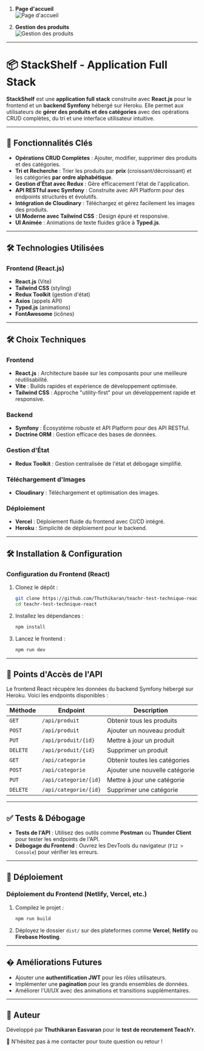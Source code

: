 1. **Page d'accueil**  
   ![Page d'accueil](https://res.cloudinary.com/drxas1wpe/image/upload/v1740773253/Screenshot_2025-02-28_at_20.49.10_msobba.png)

2. **Gestion des produits**  
   ![Gestion des produits](https://res.cloudinary.com/drxas1wpe/image/upload/v1740773253/Screenshot_2025-02-28_at_21.06.44_hqoacl.png)

---

# 📦 StackShelf - Application Full Stack

**StackShelf** est une **application full stack** construite avec **React.js** pour le frontend et un **backend Symfony** hébergé sur Heroku. Elle permet aux utilisateurs de **gérer des produits et des catégories** avec des opérations CRUD complètes, du tri et une interface utilisateur intuitive.

---

## 🚀 Fonctionnalités Clés

- **Opérations CRUD Complètes** : Ajouter, modifier, supprimer des produits et des catégories.
- **Tri et Recherche** : Trier les produits par **prix** (croissant/décroissant) et les catégories **par ordre alphabétique**.
- **Gestion d'État avec Redux** : Gère efficacement l'état de l'application.
- **API RESTful avec Symfony** : Construite avec API Platform pour des endpoints structurés et évolutifs.
- **Intégration de Cloudinary** : Téléchargez et gérez facilement les images des produits.
- **UI Moderne avec Tailwind CSS** : Design épuré et responsive.
- **UI Animée** : Animations de texte fluides grâce à **Typed.js**.

---

## 🛠️ Technologies Utilisées

### **Frontend (React.js)**
- **React.js** (Vite)
- **Tailwind CSS** (styling)
- **Redux Toolkit** (gestion d'état)
- **Axios** (appels API)
- **Typed.js** (animations)
- **FontAwesome** (icônes)

---

## 🛠️ Choix Techniques

### Frontend
- **React.js** : Architecture basée sur les composants pour une meilleure réutilisabilité.
- **Vite** : Builds rapides et expérience de développement optimisée.
- **Tailwind CSS** : Approche "utility-first" pour un développement rapide et responsive.

### Backend
- **Symfony** : Écosystème robuste et API Platform pour des API RESTful.
- **Doctrine ORM** : Gestion efficace des bases de données.

### Gestion d'État
- **Redux Toolkit** : Gestion centralisée de l'état et débogage simplifié.

### Téléchargement d'Images
- **Cloudinary** : Téléchargement et optimisation des images.

### Déploiement
- **Vercel** : Déploiement fluide du frontend avec CI/CD intégré.
- **Heroku** : Simplicité de déploiement pour le backend.

---

## 🛠️ Installation & Configuration

### **Configuration du Frontend (React)**

1. Clonez le dépôt :
   ```bash
   git clone https://github.com/Thuthikaran/teachr-test-technique-react.git
   cd teachr-test-technique-react
   ```

2. Installez les dépendances :
   ```bash
   npm install
   ```

3. Lancez le frontend :
   ```bash
   npm run dev
   ```

---

## 🔗 Points d'Accès de l'API

Le frontend React récupère les données du backend Symfony hébergé sur Heroku. Voici les endpoints disponibles :

| Méthode   | Endpoint               | Description                  |
|----------|------------------------|------------------------------|
| `GET`    | `/api/produit`         | Obtenir tous les produits    |
| `POST`   | `/api/produit`         | Ajouter un nouveau produit  |
| `PUT`    | `/api/produit/{id}`    | Mettre à jour un produit    |
| `DELETE` | `/api/produit/{id}`    | Supprimer un produit        |
| `GET`    | `/api/categorie`       | Obtenir toutes les catégories |
| `POST`   | `/api/categorie`       | Ajouter une nouvelle catégorie |
| `PUT`    | `/api/categorie/{id}`  | Mettre à jour une catégorie |
| `DELETE` | `/api/categorie/{id}`  | Supprimer une catégorie     |

---

## ✅ Tests & Débogage

- **Tests de l'API** : Utilisez des outils comme **Postman** ou **Thunder Client** pour tester les endpoints de l'API.
- **Débogage du Frontend** : Ouvrez les DevTools du navigateur (`F12 > Console`) pour vérifier les erreurs.

---

## 🚀 Déploiement

### **Déploiement du Frontend (Netlify, Vercel, etc.)**
1. Compilez le projet :
   ```bash
   npm run build
   ```
2. Déployez le dossier `dist/` sur des plateformes comme **Vercel**, **Netlify** ou **Firebase Hosting**.

---

## � Améliorations Futures

- Ajouter une **authentification JWT** pour les rôles utilisateurs.
- Implémenter une **pagination** pour les grands ensembles de données.
- Améliorer l'UI/UX avec des animations et transitions supplémentaires.

---

## 📝 Auteur

Développé par **Thuthikaran Easvaran** pour le **test de recrutement Teach'r**.

📩 N'hésitez pas à me contacter pour toute question ou retour !
